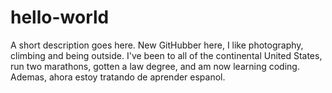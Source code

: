 # hello-world
A short description goes here.
New GitHubber here, I like photography, climbing and being outside. I've been to all of the continental United States, run two marathons, gotten a law degree, and am now learning coding. Ademas, ahora estoy tratando de aprender espanol.
